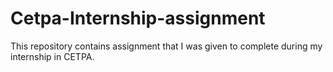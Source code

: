 # Cetpa-Internship-assignment

This repository contains assignment that I was given to complete during my internship in CETPA.
